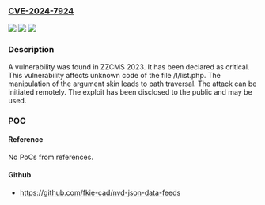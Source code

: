 ### [CVE-2024-7924](https://cve.mitre.org/cgi-bin/cvename.cgi?name=CVE-2024-7924)
![](https://img.shields.io/static/v1?label=Product&message=ZZCMS&color=blue)
![](https://img.shields.io/static/v1?label=Version&message=%3D%202023%20&color=brighgreen)
![](https://img.shields.io/static/v1?label=Vulnerability&message=CWE-22%20Path%20Traversal&color=brighgreen)

### Description

A vulnerability was found in ZZCMS 2023. It has been declared as critical. This vulnerability affects unknown code of the file /I/list.php. The manipulation of the argument skin leads to path traversal. The attack can be initiated remotely. The exploit has been disclosed to the public and may be used.

### POC

#### Reference
No PoCs from references.

#### Github
- https://github.com/fkie-cad/nvd-json-data-feeds

